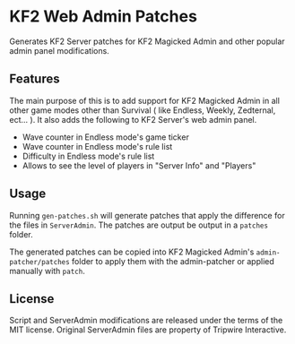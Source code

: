 # KF2 Web Admin Patches
Generates KF2 Server patches for KF2 Magicked Admin and other popular admin panel modifications.

## Features

The main purpose of this is to add support for KF2 Magicked Admin in all other game modes other than Survival ( like Endless, Weekly, Zedternal, ect... ). It also adds the following to KF2 Server's web admin panel.

* Wave counter in Endless mode's game ticker
* Wave counter in Endless mode's rule list
* Difficulty in Endless mode's rule list
* Allows to see the level of players in "Server Info" and "Players"

## Usage

Running `gen-patches.sh` will generate patches that apply the difference for the files in `ServerAdmin`. The
patches are output be output in a `patches` folder.

The generated patches can be copied into KF2 Magicked Admin's `admin-patcher/patches`
folder to apply them with the admin-patcher or applied manually with `patch`.

## License

Script and ServerAdmin modifications are released under the terms of the MIT license.
Original ServerAdmin files are property of Tripwire Interactive.
